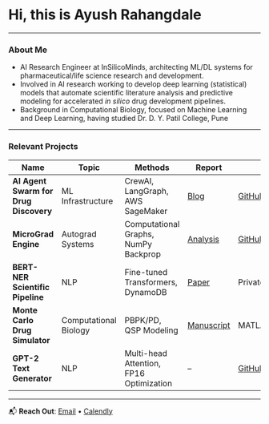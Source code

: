 # Hi, this is Ayush Rahangdale  

---

### **About Me**  
- AI Research Engineer at InSilicoMinds, architecting ML/DL systems for pharmaceutical/life science research and development.
- Involved in AI research working to develop deep learning (statistical) models that automate scientific literature analysis and predictive modeling for accelerated *in silico* drug development pipelines.
- Background in Computational Biology, focused on Machine Learning and Deep Learning, having studied Dr. D. Y. Patil College, Pune

---

### **Relevant Projects**  

| Name | Topic | Methods | Report | Code |  
|---|---|---|---|---|  
| **AI Agent Swarm for Drug Discovery** | ML Infrastructure | CrewAI, LangGraph, AWS SageMaker | [Blog](link) | [GitHub](link) |  
| **MicroGrad Engine** | Autograd Systems | Computational Graphs, NumPy Backprop | [Analysis](link) | [GitHub](link) |  
| **BERT-NER Scientific Pipeline** | NLP | Fine-tuned Transformers, DynamoDB | [Paper](link) | Private |  
| **Monte Carlo Drug Simulator** | Computational Biology | PBPK/PD, QSP Modeling | [Manuscript](link) | MATLAB/SimBiology |  
| **GPT-2 Text Generator** | NLP | Multi-head Attention, FP16 Optimization | – | [GitHub](link) |  

---

📬 **Reach Out**: [Email](mailto:ayushrahangdale1610@gmail.com) • [Calendly](link)  
